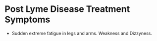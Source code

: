 Post Lyme Disease Treatment Symptoms
====================================

* Sudden extreme fatigue in legs and arms.  Weakness and Dizzyness.
